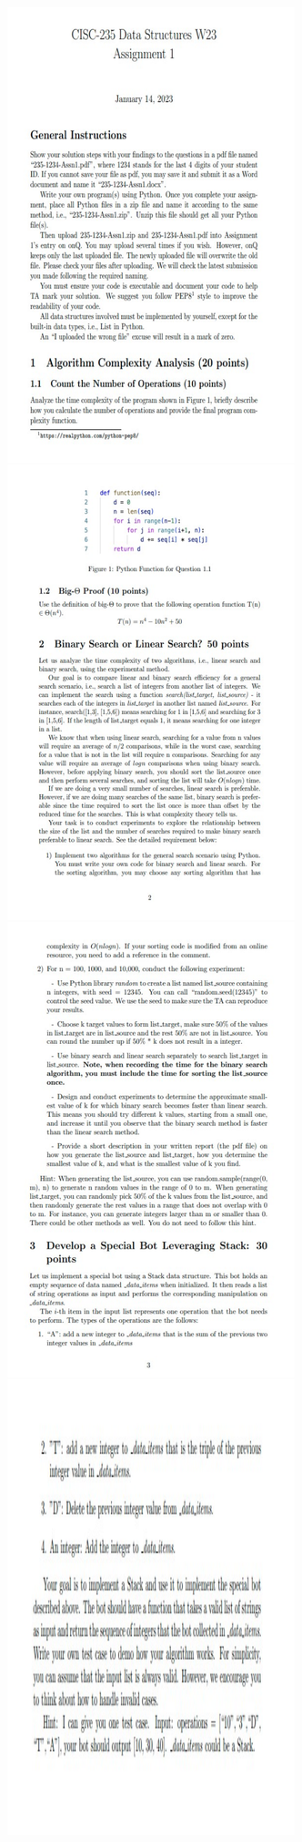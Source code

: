 <img src="https://github.com/LoganBram/Data_Structures/blob/main/assignmentphotos/A1(1).jpg" alt="Alt Text" width="600" height="800">
<img src="https://github.com/LoganBram/Data_Structures/blob/main/assignmentphotos/A1(2).jpg" alt="Alt Text" width="600" height="800">
<img src="https://github.com/LoganBram/Data_Structures/blob/main/assignmentphotos/A1(3).jpg" alt="Alt Text" width="600" height="800">
<img src="https://github.com/LoganBram/Data_Structures/blob/main/assignmentphotos/A1(4).jpg" alt="Alt Text" width="600" height="800">
